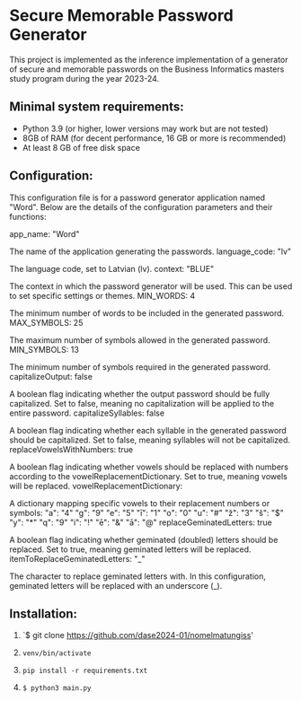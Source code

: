 # Secure Memorable Password Generator

This project is implemented as the inference implementation of a generator 
of secure and memorable passwords on the Business Informatics masters study program
during the year 2023-24. 

## Minimal system requirements:

- Python 3.9 (or higher, lower versions may work but are not tested)
- 8GB of RAM (for decent performance, 16 GB or more is recommended)
- At least 8 GB of free disk space

## Configuration:

This configuration file is for a password generator application named "Word". Below are the details of the configuration parameters and their functions:

app_name: "Word"

The name of the application generating the passwords.
language_code: "lv"

The language code, set to Latvian (lv).
context: "BLUE"

The context in which the password generator will be used. This can be used to set specific settings or themes.
MIN_WORDS: 4

The minimum number of words to be included in the generated password.
MAX_SYMBOLS: 25

The maximum number of symbols allowed in the generated password.
MIN_SYMBOLS: 13

The minimum number of symbols required in the generated password.
capitalizeOutput: false

A boolean flag indicating whether the output password should be fully capitalized. Set to false, meaning no capitalization will be applied to the entire password.
capitalizeSyllables: false

A boolean flag indicating whether each syllable in the generated password should be capitalized. Set to false, meaning syllables will not be capitalized.
replaceVowelsWithNumbers: true

A boolean flag indicating whether vowels should be replaced with numbers according to the vowelReplacementDictionary. Set to true, meaning vowels will be replaced.
vowelReplacementDictionary:

A dictionary mapping specific vowels to their replacement numbers or symbols:
"a": "4"
"g": "9"
"e": "5"
"ī": "1"
"o": "0"
"u": "#"
"ž": "3"
"š": "$"
"y": "*"
"q": "9"
"i": "!"
"ē": "&"
"ā": "@"
replaceGeminatedLetters: true

A boolean flag indicating whether geminated (doubled) letters should be replaced. Set to true, meaning geminated letters will be replaced.
itemToReplaceGeminatedLetters: "_"

The character to replace geminated letters with. In this configuration, geminated letters will be replaced with an underscore (_).

## Installation:

1. `$ git clone https://github.com/dase2024-01/nomelmatungiss'

2. `venv/bin/activate`

3. `pip install -r requirements.txt`

4. `$ python3 main.py`